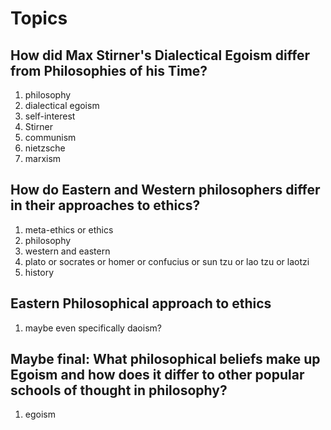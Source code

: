 # Topics
## How did Max Stirner's Dialectical Egoism differ from Philosophies of his Time?

1. philosophy
2. dialectical egoism
3. self-interest
4. Stirner
5. communism
6. nietzsche
7. marxism

## How do Eastern and Western philosophers differ in their approaches to ethics?
1. meta-ethics or ethics
2. philosophy
3. western and eastern
4. plato or socrates or homer or confucius or sun tzu or lao tzu or laotzi
5. history

## Eastern Philosophical approach to ethics
1. maybe even specifically daoism?

## Maybe final: What philosophical beliefs make up Egoism and how does it differ to other popular schools of thought in philosophy?
1. egoism
